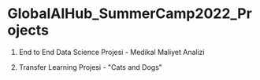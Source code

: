 # GlobalAIHub_SummerCamp2022_Projects

1. End to End Data Science Projesi - Medikal Maliyet Analizi

2. Transfer Learning Projesi - "Cats and Dogs"
